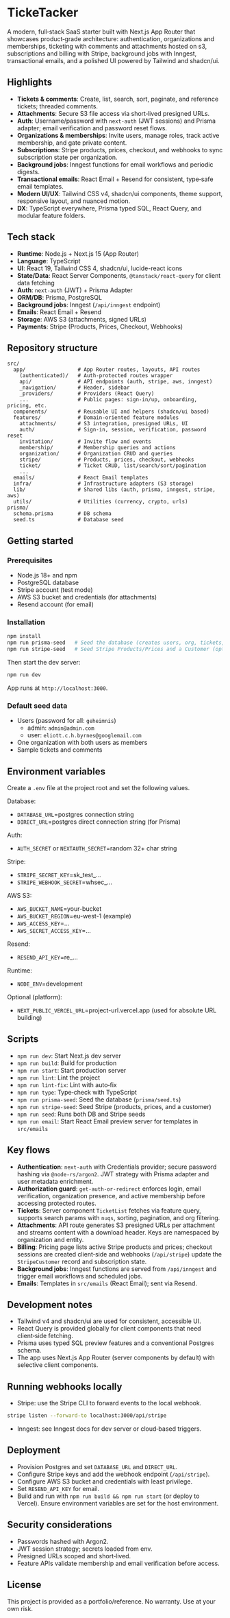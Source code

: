 # TickeTacker

A modern, full‑stack SaaS starter built with Next.js App Router that showcases product‑grade architecture: authentication, organizations and memberships, ticketing with comments and attachments hosted on s3, subscriptions and billing with Stripe, background jobs with Inngest, transactional emails, and a polished UI powered by Tailwind and shadcn/ui.

## Highlights

- **Tickets & comments**: Create, list, search, sort, paginate, and reference tickets; threaded comments.
- **Attachments**: Secure S3 file access via short‑lived presigned URLs.
- **Auth**: Username/password with `next-auth` (JWT sessions) and Prisma adapter; email verification and password reset flows.
- **Organizations & memberships**: Invite users, manage roles, track active membership, and gate private content.
- **Subscriptions**: Stripe products, prices, checkout, and webhooks to sync subscription state per organization.
- **Background jobs**: Inngest functions for email workflows and periodic digests.
- **Transactional emails**: React Email + Resend for consistent, type‑safe email templates.
- **Modern UI/UX**: Tailwind CSS v4, shadcn/ui components, theme support, responsive layout, and nuanced motion.
- **DX**: TypeScript everywhere, Prisma typed SQL, React Query, and modular feature folders.

## Tech stack

- **Runtime**: Node.js + Next.js 15 (App Router)
- **Language**: TypeScript
- **UI**: React 19, Tailwind CSS 4, shadcn/ui, lucide-react icons
- **State/Data**: React Server Components, `@tanstack/react-query` for client data fetching
- **Auth**: `next-auth` (JWT) + Prisma Adapter
- **ORM/DB**: Prisma, PostgreSQL
- **Background jobs**: Inngest (`/api/inngest` endpoint)
- **Emails**: React Email + Resend
- **Storage**: AWS S3 (attachments, signed URLs)
- **Payments**: Stripe (Products, Prices, Checkout, Webhooks)

## Repository structure

```
src/
  app/                 # App Router routes, layouts, API routes
    (authenticated)/   # Auth‑protected routes wrapper
    api/               # API endpoints (auth, stripe, aws, inngest)
    _navigation/       # Header, sidebar
    _providers/        # Providers (React Query)
    ...                # Public pages: sign-in/up, onboarding, pricing, etc.
  components/          # Reusable UI and helpers (shadcn/ui based)
  features/            # Domain‑oriented feature modules
    attachments/       # S3 integration, presigned URLs, UI
    auth/              # Sign-in, session, verification, password reset
    invitation/        # Invite flow and events
    membership/        # Membership queries and actions
    organization/      # Organization CRUD and queries
    stripe/            # Products, prices, checkout, webhooks
    ticket/            # Ticket CRUD, list/search/sort/pagination
    ...
  emails/              # React Email templates
  infra/               # Infrastructure adapters (S3 storage)
  lib/                 # Shared libs (auth, prisma, inngest, stripe, aws)
  utils/               # Utilities (currency, crypto, urls)
prisma/
  schema.prisma        # DB schema
  seed.ts              # Database seed
```

## Getting started

### Prerequisites

- Node.js 18+ and npm
- PostgreSQL database
- Stripe account (test mode)
- AWS S3 bucket and credentials (for attachments)
- Resend account (for email)

### Installation

```bash
npm install
npm run prisma-seed   # Seed the database (creates users, org, tickets, comments)
npm run stripe-seed   # Seed Stripe Products/Prices and a Customer (optional, requires org seeded)
```

Then start the dev server:

```bash
npm run dev
```

App runs at `http://localhost:3000`.

### Default seed data

- Users (password for all: `geheimnis`)
  - admin: `admin@admin.com`
  - user: `eliott.c.h.byrnes@googlemail.com`
- One organization with both users as members
- Sample tickets and comments

## Environment variables

Create a `.env` file at the project root and set the following values.

Database:
- `DATABASE_URL`=postgres connection string
- `DIRECT_URL`=postgres direct connection string (for Prisma)

Auth:
- `AUTH_SECRET` or `NEXTAUTH_SECRET`=random 32+ char string

Stripe:
- `STRIPE_SECRET_KEY`=sk_test_...
- `STRIPE_WEBHOOK_SECRET`=whsec_...

AWS S3:
- `AWS_BUCKET_NAME`=your-bucket
- `AWS_BUCKET_REGION`=eu-west-1 (example)
- `AWS_ACCESS_KEY`=...
- `AWS_SECRET_ACCESS_KEY`=...

Resend:
- `RESEND_API_KEY`=re_...

Runtime:
- `NODE_ENV`=development

Optional (platform):
- `NEXT_PUBLIC_VERCEL_URL`=project-url.vercel.app (used for absolute URL building)

## Scripts

- `npm run dev`: Start Next.js dev server
- `npm run build`: Build for production
- `npm run start`: Start production server
- `npm run lint`: Lint the project
- `npm run lint-fix`: Lint with auto‑fix
- `npm run type`: Type‑check with TypeScript
- `npm run prisma-seed`: Seed the database (`prisma/seed.ts`)
- `npm run stripe-seed`: Seed Stripe (products, prices, and a customer)
- `npm run seed`: Runs both DB and Stripe seeds
- `npm run email`: Start React Email preview server for templates in `src/emails`

## Key flows

- **Authentication**: `next-auth` with Credentials provider; secure password hashing via `@node-rs/argon2`. JWT strategy with Prisma adapter and user metadata enrichment.
- **Authorization guard**: `get-auth-or-redirect` enforces login, email verification, organization presence, and active membership before accessing protected routes.
- **Tickets**: Server component `TicketList` fetches via feature query, supports search params with `nuqs`, sorting, pagination, and org filtering.
- **Attachments**: API route generates S3 presigned URLs per attachment and streams content with a download header. Keys are namespaced by organization and entity.
- **Billing**: Pricing page lists active Stripe products and prices; checkout sessions are created client‑side and webhooks (`/api/stripe`) update the `StripeCustomer` record and subscription state.
- **Background jobs**: Inngest functions are served from `/api/inngest` and trigger email workflows and scheduled jobs.
- **Emails**: Templates in `src/emails` (React Email); sent via Resend.

## Development notes

- Tailwind v4 and shadcn/ui are used for consistent, accessible UI.
- React Query is provided globally for client components that need client‑side fetching.
- Prisma uses typed SQL preview features and a conventional Postgres schema.
- The app uses Next.js App Router (server components by default) with selective client components.

## Running webhooks locally

- Stripe: use the Stripe CLI to forward events to the local webhook.
```bash
stripe listen --forward-to localhost:3000/api/stripe
```
- Inngest: see Inngest docs for dev server or cloud‑based triggers.

## Deployment

- Provision Postgres and set `DATABASE_URL` and `DIRECT_URL`.
- Configure Stripe keys and add the webhook endpoint (`/api/stripe`).
- Configure AWS S3 bucket and credentials with least privilege.
- Set `RESEND_API_KEY` for email.
- Build and run with `npm run build && npm run start` (or deploy to Vercel). Ensure environment variables are set for the host environment.

## Security considerations

- Passwords hashed with Argon2.
- JWT session strategy; secrets loaded from env.
- Presigned URLs scoped and short‑lived.
- Feature APIs validate membership and email verification before access.

## License

This project is provided as a portfolio/reference. No warranty. Use at your own risk.
